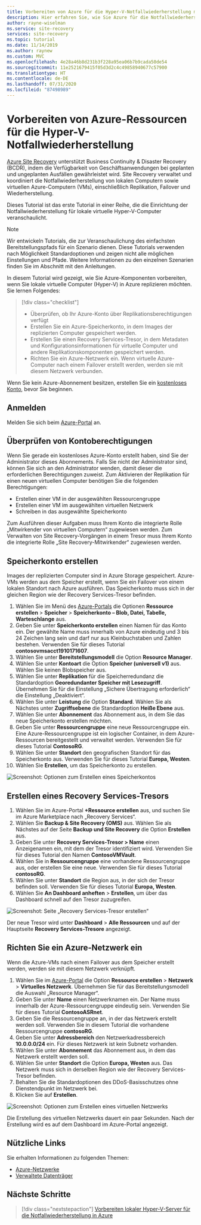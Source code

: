 ```yaml
---
title: Vorbereiten von Azure für die Hyper-V-Notfallwiederherstellung mit Azure Site Recovery
description: Hier erfahren Sie, wie Sie Azure für die Notfallwiederherstellung lokaler virtueller Hyper-V-Computer mit Azure Site Recovery vorbereiten.
author: rayne-wiselman
ms.service: site-recovery
services: site-recovery
ms.topic: tutorial
ms.date: 11/14/2019
ms.author: raynew
ms.custom: MVC
ms.openlocfilehash: 4e28a46b8d231b3f228a95ea06b7b9cada50de54
ms.sourcegitcommit: 11e2521679415f05d3d2c4c49858940677c57900
ms.translationtype: HT
ms.contentlocale: de-DE
ms.lasthandoff: 07/31/2020
ms.locfileid: "87498989"
---
```

# <a name="prepare-azure-resources-for-hyper-v-disaster-recovery"></a>Vorbereiten von Azure-Ressourcen für die Hyper-V-Notfallwiederherstellung

 [Azure Site Recovery](site-recovery-overview.md) unterstützt Business Continuity & Disaster Recovery (BCDR), indem die Verfügbarkeit von Geschäftsanwendungen bei geplanten und ungeplanten Ausfällen gewährleistet wird. Site Recovery verwaltet und koordiniert die Notfallwiederherstellung von lokalen Computern sowie virtuellen Azure-Computern (VMs), einschließlich Replikation, Failover und Wiederherstellung.

Dieses Tutorial ist das erste Tutorial in einer Reihe, die die Einrichtung der Notfallwiederherstellung für lokale virtuelle Hyper-V-Computer veranschaulicht.

> [!NOTE]
> Wir entwickeln Tutorials, die zur Veranschaulichung des einfachsten Bereitstellungspfads für ein Szenario dienen. Diese Tutorials verwenden nach Möglichkeit Standardoptionen und zeigen nicht alle möglichen Einstellungen und Pfade. Weitere Informationen zu den einzelnen Szenarien finden Sie im Abschnitt mit den Anleitungen.

In diesem Tutorial wird gezeigt, wie Sie Azure-Komponenten vorbereiten, wenn Sie lokale virtuelle Computer (Hyper-V) in Azure replizieren möchten. Sie lernen Folgendes:

> [!div class="checklist"]
> * Überprüfen, ob Ihr Azure-Konto über Replikationsberechtigungen verfügt
> * Erstellen Sie ein Azure-Speicherkonto, in dem Images der replizierten Computer gespeichert werden.
> * Erstellen Sie einen Recovery Services-Tresor, in dem Metadaten und Konfigurationsinformationen für virtuelle Computer und andere Replikationskomponenten gespeichert werden.
> * Richten Sie ein Azure-Netzwerk ein. Wenn virtuelle Azure-Computer nach einem Failover erstellt werden, werden sie mit diesem Netzwerk verbunden.

Wenn Sie kein Azure-Abonnement besitzen, erstellen Sie ein [kostenloses Konto](https://azure.microsoft.com/pricing/free-trial/), bevor Sie beginnen.

## <a name="sign-in"></a>Anmelden

Melden Sie sich beim [Azure-Portal](https://portal.azure.com) an.

## <a name="verify-account-permissions"></a>Überprüfen von Kontoberechtigungen

Wenn Sie gerade ein kostenloses Azure-Konto erstellt haben, sind Sie der Administrator dieses Abonnements. Falls Sie nicht der Administrator sind, können Sie sich an den Administrator wenden, damit dieser die erforderlichen Berechtigungen zuweist. Zum Aktivieren der Replikation für einen neuen virtuellen Computer benötigen Sie die folgenden Berechtigungen:

- Erstellen einer VM in der ausgewählten Ressourcengruppe
- Erstellen einer VM im ausgewählten virtuellen Netzwerk
- Schreiben in das ausgewählte Speicherkonto

Zum Ausführen dieser Aufgaben muss Ihrem Konto die integrierte Rolle „Mitwirkender von virtuellen Computern“ zugewiesen werden. Zum Verwalten von Site Recovery-Vorgängen in einem Tresor muss Ihrem Konto die integrierte Rolle „Site Recovery-Mitwirkender“ zugewiesen werden.

## <a name="create-a-storage-account"></a>Speicherkonto erstellen

Images der replizierten Computer sind in Azure Storage gespeichert. Azure-VMs werden aus dem Speicher erstellt, wenn Sie ein Failover von einem lokalen Standort nach Azure ausführen. Das Speicherkonto muss sich in der gleichen Region wie der Recovery Services-Tresor befinden.

1. Wählen Sie im Menü des [Azure-Portals](https://portal.azure.com) die Optionen **Ressource erstellen** > **Speicher** > **Speicherkonto – Blob, Datei, Tabelle, Warteschlange** aus.
2. Geben Sie unter **Speicherkonto erstellen** einen Namen für das Konto ein.  Der gewählte Name muss innerhalb von Azure eindeutig und 3 bis 24 Zeichen lang sein und darf nur aus Kleinbuchstaben und Zahlen bestehen. Verwenden Sie für dieses Tutorial **contosovmsacct1910171607**.
3. Wählen Sie unter **Bereitstellungsmodell** die Option **Resource Manager**.
4. Wählen Sie unter **Kontoart** die Option **Speicher (universell v1)** aus. Wählen Sie keinen Blobspeicher aus.
5. Wählen Sie unter **Replikation** für die Speicherredundanz die Standardoption **Georedundanter Speicher mit Lesezugriff**. Übernehmen Sie für die Einstellung „Sichere Übertragung erforderlich“ die Einstellung „Deaktiviert“.
6. Wählen Sie unter **Leistung** die Option **Standard**. Wählen Sie als Nächstes unter **Zugriffsebene** die Standardoption **Heiße Ebene** aus.
7. Wählen Sie unter **Abonnement** das Abonnement aus, in dem Sie das neue Speicherkonto erstellen möchten.
8. Geben Sie unter **Ressourcengruppe** eine neue Ressourcengruppe ein. Eine Azure-Ressourcengruppe ist ein logischer Container, in dem Azure-Ressourcen bereitgestellt und verwaltet werden. Verwenden Sie für dieses Tutorial **ContosoRG**.
9. Wählen Sie unter **Standort** den geografischen Standort für das Speicherkonto aus. Verwenden Sie für dieses Tutorial **Europa, Westen**.
10. Wählen Sie **Erstellen**, um das Speicherkonto zu erstellen.

   ![Screenshot: Optionen zum Erstellen eines Speicherkontos](media/tutorial-prepare-azure/create-storageacct.png)

## <a name="create-a-recovery-services-vault"></a>Erstellen eines Recovery Services-Tresors

1. Wählen Sie im Azure-Portal **+Ressource erstellen** aus, und suchen Sie im Azure Marketplace nach „Recovery Services“.
2. Wählen Sie **Backup & Site Recovery (OMS)** aus. Wählen Sie als Nächstes auf der Seite **Backup und Site Recovery** die Option **Erstellen** aus.
1. Geben Sie unter **Recovery Services-Tresor > Name** einen Anzeigenamen ein, mit dem der Tresor identifiziert wird. Verwenden Sie für dieses Tutorial den Namen **ContosoVMVault**.
2. Wählen Sie in **Ressourcengruppe** eine vorhandene Ressourcengruppe aus, oder erstellen Sie eine neue. Verwenden Sie für dieses Tutorial **contosoRG**.
3. Wählen Sie unter **Standort** die Region aus, in der sich der Tresor befinden soll. Verwenden Sie für dieses Tutorial **Europa, Westen**.
4. Wählen Sie **An Dashboard anheften** > **Erstellen**, um über das Dashboard schnell auf den Tresor zuzugreifen.

![Screenshot: Seite „Recovery Services-Tresor erstellen“](./media/tutorial-prepare-azure/new-vault-settings.png)

Der neue Tresor wird unter **Dashboard** > **Alle Ressourcen** und auf der Hauptseite **Recovery Services-Tresore** angezeigt.

## <a name="set-up-an-azure-network"></a>Richten Sie ein Azure-Netzwerk ein

Wenn die Azure-VMs nach einem Failover aus dem Speicher erstellt werden, werden sie mit diesem Netzwerk verknüpft.

1. Wählen Sie im [Azure-Portal](https://portal.azure.com) die Option **Ressource erstellen** > **Netzwerk** > **Virtuelles Netzwerk**. Übernehmen Sie für das Bereitstellungsmodell die Auswahl „Resource Manager“.
2. Geben Sie unter **Name** einen Netzwerknamen ein. Der Name muss innerhalb der Azure-Ressourcengruppe eindeutig sein. Verwenden Sie für dieses Tutorial **ContosoASRnet**.
3. Geben Sie die Ressourcengruppe an, in der das Netzwerk erstellt werden soll. Verwenden Sie in diesem Tutorial die vorhandene Ressourcengruppe **contosoRG**.
4. Geben Sie unter **Adressbereich** den Netzwerkadressbereich **10.0.0.0/24** ein. Für dieses Netzwerk ist kein Subnetz vorhanden.
5. Wählen Sie unter **Abonnement** das Abonnement aus, in dem das Netzwerk erstellt werden soll.
6. Wählen Sie unter **Standort** die Option **Europa, Westen** aus. Das Netzwerk muss sich in derselben Region wie der Recovery Services-Tresor befinden.
7. Behalten Sie die Standardoptionen des DDoS-Basisschutzes ohne Dienstendpunkt im Netzwerk bei.
8. Klicken Sie auf **Erstellen**.

![Screenshot: Optionen zum Erstellen eines virtuellen Netzwerks](media/tutorial-prepare-azure/create-network.png)

Die Erstellung des virtuellen Netzwerks dauert ein paar Sekunden. Nach der Erstellung wird es auf dem Dashboard im Azure-Portal angezeigt.

## <a name="useful-links"></a>Nützliche Links

Sie erhalten Informationen zu folgenden Themen:
- [Azure-Netzwerke](../virtual-network/virtual-networks-overview.md)
- [Verwaltete Datenträger](../virtual-machines/windows/managed-disks-overview.md)



## <a name="next-steps"></a>Nächste Schritte

> [!div class="nextstepaction"]
> [Vorbereiten lokaler Hyper-V-Server für die Notfallwiederherstellung in Azure](hyper-v-prepare-on-premises-tutorial.md)
